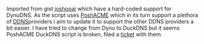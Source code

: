 Imported from gist [joshooaj](https://gist.github.com/joshooaj/8dc5408b9e2aa077a6330d342a1e19ef) which have a hard-coded support for DynuDNS.
As the script uses [PoshACME](https://poshac.me/docs/latest/) which in its turn support a plethora of [DDNS](https://poshac.me/docs/latest/Plugins/)providers i aim to update it to support the other DDNS providers a bit easier.
I have tried to change from Dynu to DuckDNS but it seems PoshACME DuckDNS script is broken, filed a [ticket](https://github.com/rmbolger/Posh-ACME/issues/575) with them.
